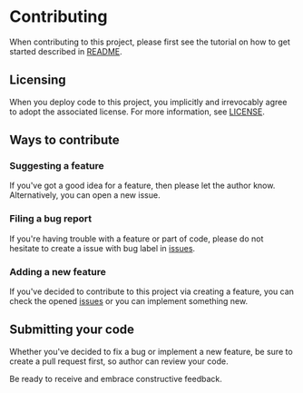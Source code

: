 # Contributing

When contributing to this project, please first see the tutorial on how to get started described in [README](https://github.com/itsDaiton/food-square/blob/main/README.md).

## Licensing

When you deploy code to this project, you implicitly and irrevocably agree to adopt the associated license. For more information, see [LICENSE](https://github.com/itsDaiton/food-square/blob/main/LICENSE).

## Ways to contribute

### Suggesting a feature

If you've got a good idea for a feature, then please let the author know. Alternatively, you can open a new issue.

### Filing a bug report

If you're having trouble with a feature or part of code, please do not hesitate to create a issue with bug label in [issues](https://github.com/itsDaiton/food-square/issues).

### Adding a new feature

If you've decided to contribute to this project via creating a feature, you can check the opened [issues](https://github.com/itsDaiton/food-square/issues) or you can implement something new.


## Submitting your code

Whether you've decided to fix a bug or implement a new feature, be sure to create a pull request first, so author can review your code. 

Be ready to receive and embrace constructive feedback.
